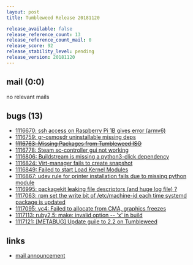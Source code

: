 ```yaml
---
layout: post
title: Tumbleweed Release 20181120

release_available: false
release_reference_count: 13
release_reference_count_mail: 0
release_score: 92
release_stability_level: pending
release_version: 20181120
---
```


## mail (0:0)

no relevant mails

## bugs (13)

<!--more-->

- [1116670: ssh access on Raspberry Pi 1B gives error (armv6)](https://bugzilla.opensuse.org/show_bug.cgi?id=1116670)
- [1116759: gr-osmosdr uninstallable missing deps](https://bugzilla.opensuse.org/show_bug.cgi?id=1116759)
- ~~[1116763: Missing Packages from Tumbleweed ISO](https://bugzilla.opensuse.org/show_bug.cgi?id=1116763)~~
- [1116778: Steam sc-controller gui not working](https://bugzilla.opensuse.org/show_bug.cgi?id=1116778)
- [1116806: Buildstream is missing a python3-click dependency](https://bugzilla.opensuse.org/show_bug.cgi?id=1116806)
- [1116824: Virt-manager fails to create snapshot](https://bugzilla.opensuse.org/show_bug.cgi?id=1116824)
- [1116849: Failed to start Load Kernel Modules](https://bugzilla.opensuse.org/show_bug.cgi?id=1116849)
- [1116867: udev rule for printer installation fails due to missing python module](https://bugzilla.opensuse.org/show_bug.cgi?id=1116867)
- [1116995: packagekit leaking file descriptors (and huge log file) ?](https://bugzilla.opensuse.org/show_bug.cgi?id=1116995)
- [1117063: rpm set the write bit of /etc/machine-id each time systemd package is updated](https://bugzilla.opensuse.org/show_bug.cgi?id=1117063)
- [1117095: vc4: Failed to allocate from CMA, graphics freezes](https://bugzilla.opensuse.org/show_bug.cgi?id=1117095)
- [1117113: ruby2.5: make: invalid option -- 'x' in build](https://bugzilla.opensuse.org/show_bug.cgi?id=1117113)
- [1117121: \[METABUG\] Update guile to 2.2 on Tumbleweed](https://bugzilla.opensuse.org/show_bug.cgi?id=1117121)



## links

- [mail announcement](https://lists.opensuse.org/opensuse-factory/2018-11/msg00271.html)
